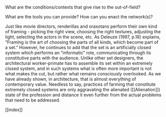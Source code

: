 What are the conditions/contexts that give rise to the out-of-field? 

What are the tools you can provide? How can you enact the network(s)?

Just like movie directors, renderillas and oraxotans perform their own kind of framing - picking the right view, choosing the right textures, adjusting the light, selecting the actors in the scene, etc. As Deleuze (1997, p.18) explains, “Framing is the art of choosing the parts of all kinds, which become part of a set.” However, he continues to add that the set is an artificially closed system which performs an “informatic” role, communicating through its constitutive parts with the audience. Unlike other set designers, the architectural worker-primate has to assemble its set within an extremely closed system, and in such systems what is often more important is not what makes the cut, but rather what remains consciously overlooked. As we have already shown, in architecture, that is almost everything of contemporary value. Needless to say, practices of farming that constitute extremely closed systems are only aggravating the alienated ([[Alienation]]) state of the profession and distance it even further from the actual problems that need to be addressed. 



[[index]]